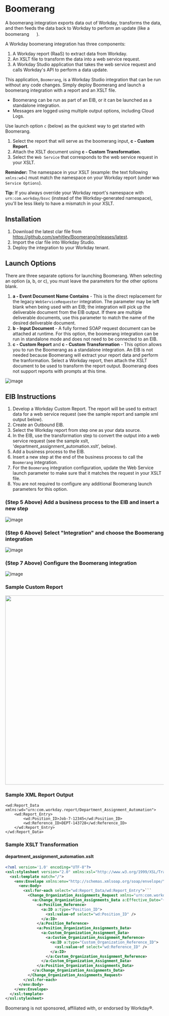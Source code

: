# Boomerang

A boomerang integration exports data out of Workday, transforms the data, and then feeds the data back to Workday to perform an update (like a boomerang <img src="https://user-images.githubusercontent.com/413552/129063819-869e47d6-b847-4f59-9f14-76ddb7539880.png" width="16" />
).

A Workday boomerang integration has three components:
1. A Workday report (RaaS) to extract data from Workday.
2. An XSLT file to transform the data into a web service request.
3. A Workday Studio application that takes the web service request and calls Workday's API to perform a data update.

This application, `Boomerang`, is a Workday Studio integration that can be run without any code changes. Simply deploy Boomerang and launch a boomerang integration with a report and an XSLT file.

- Boomerang can be run as part of an EIB, or it can be launched as a standalone integration. 
- Messages are logged using multiple output options, including Cloud Logs.

Use launch option `c` (below) as the quickest way to get started with Boomerang. 
1. Select the report that will serve as the boomerang input, **c - Custom Report**.  
2. Attach the XSLT document using **c - Custom Transformation**.
3. Select the `Web Service` that corresponds to the web service request in your XSLT.

**Reminder:**  The namespace in your XSLT (example: the text following `xmlns:wd=`) must match the namespace on your Workday report (under `Web Service Options`).

**Tip:** If you always override your Workday report's namespace with `urn:com.workday/bsvc` (instead of the Workday-generated namespace), you'll be less likely to have a mismatch in your XSLT.

## Installation
1. Download the latest clar file from https://github.com/swhitley/Boomerang/releases/latest.
2. Import the clar file into Workday Studio.
3. Deploy the integration to your Workday tenant.

## Launch Options

There are three separate options for launching Boomerang. When selecting an option (a, b, or c), you must leave the parameters for the other options blank.

1. **a - Event Document Name Contains** - This is the direct replacement for the legacy `WebServiceRequester` integration. The parameter may be left blank when being used with an EIB; the integration will pick up the deliverable document from the EIB output.  If there are multiple deliverable documents, use this parameter to match the name of the desired deliverable document.
2. **b - Input Document** - A fully formed SOAP request document can be attached at runtime. For this option, the boomerang integration can be run in standalone mode and does not need to be connected to an EIB.
3. **c - Custom Report** and **c - Custom Transformation** - This option allows you to run the Boomerang as a standalone integration. An EIB is not needed because Boomerang will extract your report data and perform the tranformation. Select a Workday report, then attach the XSLT document to be used to transform the report output. Boomerang does not support reports with prompts at this time.

![image](https://user-images.githubusercontent.com/413552/124685009-44ba2a80-de85-11eb-9632-e48dec777cf7.png)

## EIB Instructions

1. Develop a Workday Custom Report. The report will be used to extract data for a web service request (see the sample report and sample xml output below).
2. Create an Outbound EIB.
3. Select the Workday report from step one as your data source.
4. In the EIB, use the transformation step to convert the output into a web service request (see the sample xslt, 'department_assignment_automation.xslt', below).
5. Add a business process to the EIB.
6. Insert a new step at the end of the business process to call the `Boomerang` integration.
7. For the `Boomerang` integration configuration, update the Web Service launch parameter to make sure that it matches the request in your XSLT file. 
8. You are not required to configure any additional Boomerang launch parameters for this option.

### (Step 5 Above) Add a business process to the EIB and insert a new step
![image](https://user-images.githubusercontent.com/413552/125008154-c2fa0680-e016-11eb-8551-dda6e78c8298.png)

### (Step 6 Above) Select "Integration" and choose the Boomerang integration
![image](https://user-images.githubusercontent.com/413552/125008820-2c2e4980-e018-11eb-9dc9-5571b1126a2b.png)

### (Step 7 Above) Configure the Boomerang integration

![image](https://user-images.githubusercontent.com/413552/129071201-40fa7c4d-2f01-4262-9ee5-0ff1819b6b59.png)


### Sample Custom Report

<img src="https://user-images.githubusercontent.com/413552/129069245-71a4e3e3-d7ab-4587-9b0b-dda126b956de.png" width="600" />

### Sample XML Report Output

```<?xml version='1.0' encoding='UTF-8'?>
<wd:Report_Data xmlns:wd="urn:com.workday.report/Department_Assignment_Automation">
	<wd:Report_Entry>
		<wd:Position_ID>Job-7-12345</wd:Position_ID>
		<wd:Reference_ID>DEPT-143728</wd:Reference_ID>
	</wd:Report_Entry>
</wd:Report_Data>
```

### Sample XSLT Transformation
#### department_assignment_automation.xslt
```xml
<?xml version='1.0' encoding="UTF-8"?>
<xsl:stylesheet version="2.0" xmlns:xsl="http://www.w3.org/1999/XSL/Transform" xmlns:wd="urn:com.workday.report/Department_Assignment_Automation">
  <xsl:template match="/">
    <env:Envelope xmlns:env="http://schemas.xmlsoap.org/soap/envelope/" xmlns:xsd="http://www.w3.org/2001/XMLSchema">
      <env:Body>
        <xsl:for-each select="wd:Report_Data/wd:Report_Entry">```
          <Change_Organization_Assignments_Request xmlns="urn:com.workday/bsvc" xmlns:a="urn:com.workday/bsvc" a:version="v27.2">
            <a:Change_Organization_Assignments_Data a:Effective_Date="{format-date(current-date(), '[Y0001]-[M01]-[D01]')}">
              <a:Position_Reference>
                <a:ID a:type="Position_ID">
                  <xsl:value-of select="wd:Position_ID" />
                </a:ID>
              </a:Position_Reference>
              <a:Position_Organization_Assignments_Data>
                <a:Custom_Organization_Assignment_Data>
                  <a:Custom_Organization_Assignment_Reference>
                    <a:ID a:type="Custom_Organization_Reference_ID">
                      <xsl:value-of select="wd:Reference_ID" />
                    </a:ID>
                  </a:Custom_Organization_Assignment_Reference>
                </a:Custom_Organization_Assignment_Data>
              </a:Position_Organization_Assignments_Data>
            </a:Change_Organization_Assignments_Data>
          </Change_Organization_Assignments_Request>
        </xsl:for-each>
      </env:Body>
    </env:Envelope>
  </xsl:template>
</xsl:stylesheet>
```


Boomerang is not sponsored, affiliated with, or endorsed by Workday®.
